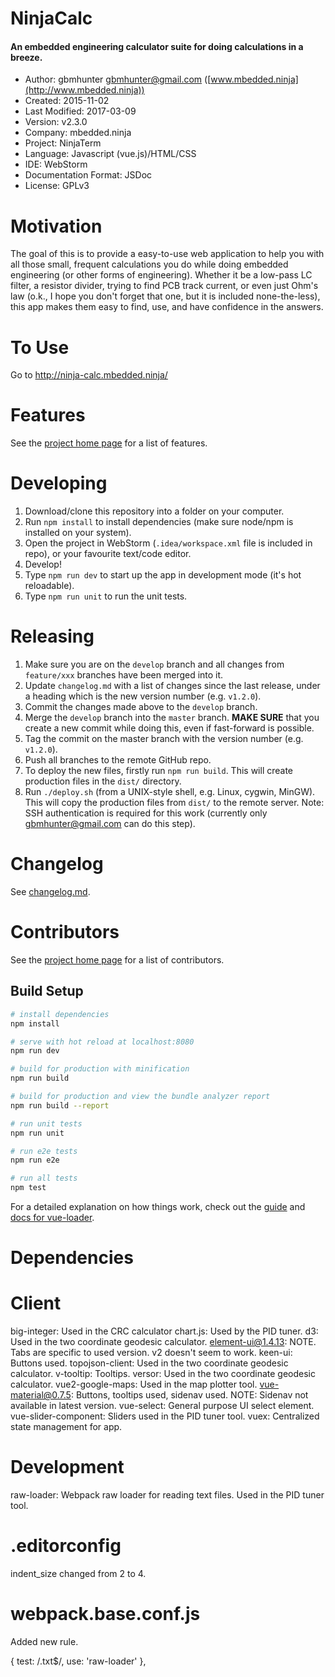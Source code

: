 # NinjaCalc

#### An embedded engineering calculator suite for doing calculations in a breeze.

- Author: gbmhunter <gbmhunter@gmail.com> ([www.mbedded.ninja](http://www.mbedded.ninja))
- Created: 2015-11-02
- Last Modified: 2017-03-09
- Version: v2.3.0
- Company: mbedded.ninja
- Project: NinjaTerm
- Language: Javascript (vue.js)/HTML/CSS
- IDE: WebStorm
- Documentation Format: JSDoc
- License: GPLv3

# Motivation

The goal of this is to provide a easy-to-use web application to help you with all those small, frequent calculations you do while doing embedded engineering (or other forms of engineering). Whether it be a low-pass LC filter, a resistor divider, trying to find PCB track current, or even just Ohm's law (o.k., I hope you don't forget that one, but it is included none-the-less), this app makes them easy to find, use, and have confidence in the answers.

# To Use

Go to http://ninja-calc.mbedded.ninja/

# Features

See the [project home page](http://mbedded-ninja.github.io/NinjaCalc/) for a list of features.

# Developing

1. Download/clone this repository into a folder on your computer.
1. Run `npm install` to install dependencies (make sure node/npm is installed on your system).
1. Open the project in WebStorm (`.idea/workspace.xml` file is included in repo), or your favourite text/code editor.
1. Develop!
1. Type `npm run dev` to start up the app in development mode (it's hot reloadable).
1. Type `npm run unit` to run the unit tests.

# Releasing

1. Make sure you are on the `develop` branch and all changes from `feature/xxx` branches have been merged into it.
1. Update `changelog.md` with a list of changes since the last release, under a heading which is the new version number (e.g. `v1.2.0`).
1. Commit the changes made above to the `develop` branch.
1. Merge the `develop` branch into the `master` branch. **MAKE SURE** that you create a new commit while doing this, even if fast-forward is possible.
1. Tag the commit on the master branch with the version number (e.g. `v1.2.0`).
1. Push all branches to the remote GitHub repo.
1. To deploy the new files, firstly run `npm run build`. This will create production files in the `dist/` directory.
1. Run `./deploy.sh` (from a UNIX-style shell, e.g. Linux, cygwin, MinGW). This will copy the production files from `dist/` to the remote server. Note: SSH authentication is required for this work (currently only gbmhunter@gmail.com can do this step).

# Changelog

See [changelog.md](../blob/master/changelog.md).

# Contributors

See the [project home page](http://mbedded-ninja.github.io/NinjaCalc/) for a list of contributors.


## Build Setup

``` bash
# install dependencies
npm install

# serve with hot reload at localhost:8080
npm run dev

# build for production with minification
npm run build

# build for production and view the bundle analyzer report
npm run build --report

# run unit tests
npm run unit

# run e2e tests
npm run e2e

# run all tests
npm test
```

For a detailed explanation on how things work, check out the [guide](http://vuejs-templates.github.io/webpack/) and [docs for vue-loader](http://vuejs.github.io/vue-loader).


# Dependencies

# Client
big-integer: Used in the CRC calculator
chart.js: Used by the PID tuner.
d3: Used in the two coordinate geodesic calculator.
element-ui@1.4.13: NOTE. Tabs are specific to used version. v2 doesn't seem to work.
keen-ui: Buttons used.
topojson-client: Used in the two coordinate geodesic calculator.
v-tooltip: Tooltips.
versor: Used in the two coordinate geodesic calculator.
vue2-google-maps: Used in the map plotter tool.
vue-material@0.7.5: Buttons, tooltips used, sidenav used. NOTE: Sidenav not available in latest version.
vue-select: General purpose UI select element.
vue-slider-component: Sliders used in the PID tuner tool.
vuex: Centralized state management for app.

# Development
raw-loader: Webpack raw loader for reading text files. Used in the PID tuner tool.

# .editorconfig

indent_size changed from 2 to 4.

# webpack.base.conf.js

Added new rule.

{
    test: /\.txt$/,
    use: 'raw-loader'
},

